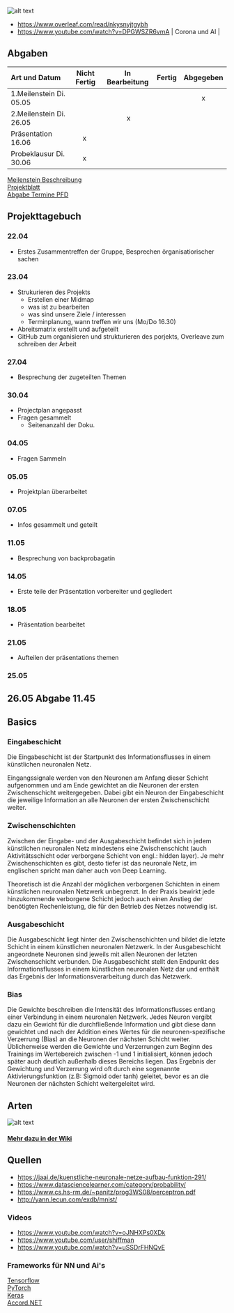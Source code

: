 ![alt text](https://i.ibb.co/SQPgRqt/mathe2NN.png)
- https://www.overleaf.com/read/nkysnyjtgybh
- https://www.youtube.com/watch?v=DPGWSZR6vmA | Corona und AI |
## Abgaben

|  Art und Datum | Nicht Fertig | In Bearbeitung | Fertig | Abgegeben |
| :---         |     :---:      |    :---:      |    :---:      |    :---:      |
|1.Meilenstein Di. 05.05 | |  | | x |
|2.Meilenstein Di. 26.05 | | x | | |
|Präsentation 16.06 | x | | |  |
|Probeklausur Di. 30.06 | x | | |  |

[Meilenstein Beschreibung](https://ilias.th-koeln.de/goto.php?target=file_1479903_download&client_id=ILIAS_FH_Koeln)  
[Projektblatt](https://ilias.th-koeln.de/goto.php?target=file_1478948_download&client_id=ILIAS_FH_Koeln)  
[Abgabe Termine PFD](https://ilias.th-koeln.de/goto.php?target=file_1496380_download&client_id=ILIAS_FH_Koeln)

## Projekttagebuch 
### 22.04
- Erstes Zusammentreffen der Gruppe, Besprechen örganisatiorischer sachen
### 23.04
- Strukurieren des Projekts
  - Erstellen einer Midmap
  - was ist zu bearbeiten
  - was sind unsere Ziele / interessen
  - Terminplanung, wann treffen wir uns (Mo/Do 16.30)
- Abreitsmatrix erstellt und aufgeteilt
- GitHub zum organisieren und strukturieren des porjekts, Overleave zum schreiben der Arbeit
### 27.04
- Besprechung der zugeteilten Themen
### 30.04
- Projectplan angepasst
- Fragen gesammelt 
  - Seitenanzahl der Doku.
### 04.05
- Fragen Sammeln
### 05.05
- Projektplan überarbeitet
### 07.05
- Infos gesammelt und  geteilt
### 11.05
- Besprechung von backprobagatin
### 14.05
- Erste teile der Präsentation vorbereiter und gegliedert
### 18.05
- Präsentation bearbeitet
### 21.05
- Aufteilen der präsentations themen
### 25.05

## 26.05 Abgabe 11.45


## Basics

### Eingabeschicht

Die Eingabeschicht ist der Startpunkt des Informationsflusses in einem künstlichen neuronalen Netz.

Eingangssignale werden von den Neuronen am Anfang dieser Schicht aufgenommen und am Ende gewichtet an die Neuronen der ersten Zwischenschicht weitergegeben. Dabei gibt ein Neuron der Eingabeschicht die jeweilige Information an alle Neuronen der ersten Zwischenschicht weiter.

### Zwischenschichten

Zwischen der Eingabe- und der Ausgabeschicht befindet sich in jedem künstlichen neuronalen Netz mindestens eine Zwischenschicht (auch Aktivitätsschicht oder verborgene Schicht von engl.: hidden layer). Je mehr Zwischenschichten es gibt, desto tiefer ist das neuronale Netz, im englischen spricht man daher auch von Deep Learning.

Theoretisch ist die Anzahl der möglichen verborgenen Schichten in einem künstlichen neuronalen Netzwerk unbegrenzt. In der Praxis bewirkt jede hinzukommende verborgene Schicht jedoch auch einen Anstieg der benötigten Rechenleistung, die für den Betrieb des Netzes notwendig ist.

### Ausgabeschicht

Die Ausgabeschicht liegt hinter den Zwischenschichten und bildet die letzte Schicht in einem künstlichen neuronalen Netzwerk. In der Ausgabeschicht angeordnete Neuronen sind jeweils mit allen Neuronen der letzten Zwischenschicht verbunden. Die Ausgabeschicht stellt den Endpunkt des Informationsflusses in einem künstlichen neuronalen Netz dar und enthält das Ergebnis der Informationsverarbeitung durch das Netzwerk.

### Bias

Die Gewichte beschreiben die Intensität des Informationsflusses entlang einer Verbindung in einem neuronalen Netzwerk. Jedes Neuron vergibt dazu ein Gewicht für die durchfließende Information und gibt diese dann gewichtet und nach der Addition eines Wertes für die neuronen-spezifische Verzerrung (Bias) an die Neuronen der nächsten Schicht weiter. Üblicherweise werden die Gewichte und Verzerrungen zum Beginn des Trainings im Wertebereich zwischen -1 und 1 initialisiert, können jedoch später auch deutlich außerhalb dieses Bereichs liegen. Das Ergebnis der Gewichtung und Verzerrung wird oft durch eine sogenannte Aktivierungsfunktion (z.B: Sigmoid oder tanh) geleitet, bevor es an die Neuronen der nächsten Schicht weitergeleitet wird.

## Arten
![alt text](https://jaai.de/wp-content/uploads/2017/09/neuralnetworks.png)
#### [Mehr dazu in der Wiki](https://github.com/Splashpixx/Mathe2NN/wiki#arten-von-neuronalen-netzen)

## Quellen

- https://jaai.de/kuenstliche-neuronale-netze-aufbau-funktion-291/
- https://www.datasciencelearner.com/category/probability/
- https://www.cs.hs-rm.de/~panitz/prog3WS08/perceptron.pdf
- http://yann.lecun.com/exdb/mnist/

### Videos

- https://www.youtube.com/watch?v=oJNHXPs0XDk
- https://www.youtube.com/user/shiffman
- https://www.youtube.com/watch?v=uSSDrFHNQvE

### Frameworks für NN und Ai's
[Tensorflow](https://www.tensorflow.org)  
[PyTorch](https://pytorch.org)  
[Keras](https://keras.io)   
[Accord.NET](http://accord-framework.net)   
